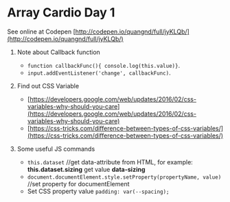 # Array Cardio Day 1

See online at Codepen [http://codepen.io/quangnd/full/jyKLQb/](http://codepen.io/quangnd/full/jyKLQb/)

1. Note about Callback function

	* `function callbackFunc(){ console.log(this.value)}`.
	* `input.addEventListener('change', callbackFunc)`.

2. Find out CSS Variable

	* [https://developers.google.com/web/updates/2016/02/css-variables-why-should-you-care](https://developers.google.com/web/updates/2016/02/css-variables-why-should-you-care)
	* [https://css-tricks.com/difference-between-types-of-css-variables/](https://css-tricks.com/difference-between-types-of-css-variables/)

3. Some useful JS commands

    *  `this.dataset` //get data-attribute from HTML, for example: **this.dataset.sizing** get value **data-sizing**
	* `document.documentElement.style.setProperty(propertyName, value)` //set property for documentElement
	* Set CSS property value `padding: var(--spacing);`